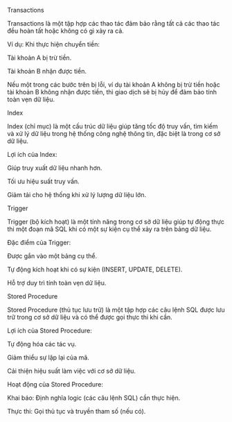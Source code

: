Transactions

Transactions là một tập hợp các thao tác đảm bảo rằng tất cả các thao tác đều hoàn tất hoặc không có gì xảy ra cả.

Ví dụ: Khi thực hiện chuyển tiền:

Tài khoản A bị trừ tiền.

Tài khoản B nhận được tiền.

Nếu một trong các bước trên bị lỗi, ví dụ tài khoản A không bị trừ tiền hoặc tài khoản B không nhận được tiền, thì giao dịch sẽ bị hủy để đảm bảo tính toàn vẹn dữ liệu.

Index

Index (chỉ mục) là một cấu trúc dữ liệu giúp tăng tốc độ truy vấn, tìm kiếm và xử lý dữ liệu trong hệ thống công nghệ thông tin, đặc biệt là trong cơ sở dữ liệu.

Lợi ích của Index:

Giúp truy xuất dữ liệu nhanh hơn.

Tối ưu hiệu suất truy vấn.

Giảm tải cho hệ thống khi xử lý lượng dữ liệu lớn.

Trigger

Trigger (bộ kích hoạt) là một tính năng trong cơ sở dữ liệu giúp tự động thực thi một đoạn mã SQL khi có một sự kiện cụ thể xảy ra trên bảng dữ liệu.

Đặc điểm của Trigger:

Được gắn vào một bảng cụ thể.

Tự động kích hoạt khi có sự kiện (INSERT, UPDATE, DELETE).

Hỗ trợ duy trì tính toàn vẹn dữ liệu.

Stored Procedure

Stored Procedure (thủ tục lưu trữ) là một tập hợp các câu lệnh SQL được lưu trữ trong cơ sở dữ liệu và có thể được gọi thực thi khi cần.

Lợi ích của Stored Procedure:

Tự động hóa các tác vụ.

Giảm thiểu sự lặp lại của mã.

Cải thiện hiệu suất làm việc với cơ sở dữ liệu.

Hoạt động của Stored Procedure:

Khai báo: Định nghĩa logic (các câu lệnh SQL) cần thực hiện.

Thực thi: Gọi thủ tục và truyền tham số (nếu có).